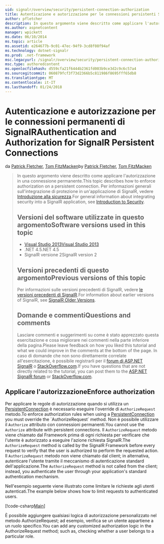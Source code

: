 ```yaml
---
uid: signalr/overview/security/persistent-connection-authorization
title: Autenticazione e autorizzazione per le connessioni persistenti SignalR | Documenti Microsoft
author: pfletcher
description: In questo argomento viene descritto come applicare l'autorizzazione in una connessione permanente. Per informazioni generali sull'integrazione di protezione in un'applicazione di SignalR,...
ms.author: aspnetcontent
manager: wpickett
ms.date: 06/10/2014
ms.topic: article
ms.assetid: e264677b-9c01-47ec-94f9-3cd8f08f94af
ms.technology: dotnet-signalr
ms.prod: .net-framework
msc.legacyurl: /signalr/overview/security/persistent-connection-authorization
msc.type: authoredcontent
ms.openlocfilehash: d559cfa21f6444b2361fd003b9ce3d2c9c6c57a4
ms.sourcegitcommit: 060879fcf3f73d2366b5c811986f8695fff65db8
ms.translationtype: MT
ms.contentlocale: it-IT
ms.lasthandoff: 01/24/2018
---
```

<a name="authentication-and-authorization-for-signalr-persistent-connections"></a><span data-ttu-id="b24a4-104">Autenticazione e autorizzazione per le connessioni permanenti di SignalR</span><span class="sxs-lookup"><span data-stu-id="b24a4-104">Authentication and Authorization for SignalR Persistent Connections</span></span>
====================
<span data-ttu-id="b24a4-105">da [Patrick Fletcher](https://github.com/pfletcher), [Tom FitzMacken](https://github.com/tfitzmac)</span><span class="sxs-lookup"><span data-stu-id="b24a4-105">by [Patrick Fletcher](https://github.com/pfletcher), [Tom FitzMacken](https://github.com/tfitzmac)</span></span>

> <span data-ttu-id="b24a4-106">In questo argomento viene descritto come applicare l'autorizzazione in una connessione permanente.</span><span class="sxs-lookup"><span data-stu-id="b24a4-106">This topic describes how to enforce authorization on a persistent connection.</span></span> <span data-ttu-id="b24a4-107">Per informazioni generali sull'integrazione di protezione in un'applicazione di SignalR, vedere [Introduzione alla sicurezza](introduction-to-security.md).</span><span class="sxs-lookup"><span data-stu-id="b24a4-107">For general information about integrating security into a SignalR application, see [Introduction to Security](introduction-to-security.md).</span></span> 
> 
> ## <a name="software-versions-used-in-this-topic"></a><span data-ttu-id="b24a4-108">Versioni del software utilizzate in questo argomento</span><span class="sxs-lookup"><span data-stu-id="b24a4-108">Software versions used in this topic</span></span>
> 
> 
> - [<span data-ttu-id="b24a4-109">Visual Studio 2013</span><span class="sxs-lookup"><span data-stu-id="b24a4-109">Visual Studio 2013</span></span>](https://www.microsoft.com/visualstudio/eng/2013-downloads)
> - <span data-ttu-id="b24a4-110">.NET 4.5</span><span class="sxs-lookup"><span data-stu-id="b24a4-110">.NET 4.5</span></span>
> - <span data-ttu-id="b24a4-111">SignalR versione 2</span><span class="sxs-lookup"><span data-stu-id="b24a4-111">SignalR version 2</span></span>
>   
> 
> 
> ## <a name="previous-versions-of-this-topic"></a><span data-ttu-id="b24a4-112">Versioni precedenti di questo argomento</span><span class="sxs-lookup"><span data-stu-id="b24a4-112">Previous versions of this topic</span></span>
> 
> <span data-ttu-id="b24a4-113">Per informazioni sulle versioni precedenti di SignalR, vedere [le versioni precedenti di SignalR](../older-versions/index.md).</span><span class="sxs-lookup"><span data-stu-id="b24a4-113">For information about earlier versions of SignalR, see [SignalR Older Versions](../older-versions/index.md).</span></span>
> 
> ## <a name="questions-and-comments"></a><span data-ttu-id="b24a4-114">Domande e commenti</span><span class="sxs-lookup"><span data-stu-id="b24a4-114">Questions and comments</span></span>
> 
> <span data-ttu-id="b24a4-115">Lasciare commenti e suggerimenti su come è stato apprezzato questa esercitazione e cosa migliorare nei commenti nella parte inferiore della pagina.</span><span class="sxs-lookup"><span data-stu-id="b24a4-115">Please leave feedback on how you liked this tutorial and what we could improve in the comments at the bottom of the page.</span></span> <span data-ttu-id="b24a4-116">In caso di domande che non sono direttamente correlate all'esercitazione, è possibile registrarli per il [forum di ASP.NET SignalR](https://forums.asp.net/1254.aspx/1?ASP+NET+SignalR) o [StackOverflow.com](http://stackoverflow.com/).</span><span class="sxs-lookup"><span data-stu-id="b24a4-116">If you have questions that are not directly related to the tutorial, you can post them to the [ASP.NET SignalR forum](https://forums.asp.net/1254.aspx/1?ASP+NET+SignalR) or [StackOverflow.com](http://stackoverflow.com/).</span></span>


## <a name="enforce-authorization"></a><span data-ttu-id="b24a4-117">Applicare l'autorizzazione</span><span class="sxs-lookup"><span data-stu-id="b24a4-117">Enforce authorization</span></span>

<span data-ttu-id="b24a4-118">Per applicare le regole di autorizzazione quando si utilizza un [PersistentConnection](https://msdn.microsoft.com/library/microsoft.aspnet.signalr.persistentconnection(v=vs.111).aspx) è necessario eseguire l'override di `AuthorizeRequest` metodo.</span><span class="sxs-lookup"><span data-stu-id="b24a4-118">To enforce authorization rules when using a [PersistentConnection](https://msdn.microsoft.com/library/microsoft.aspnet.signalr.persistentconnection(v=vs.111).aspx) you must override the `AuthorizeRequest` method.</span></span> <span data-ttu-id="b24a4-119">Non è possibile utilizzare il `Authorize` attributo con connessioni permanenti.</span><span class="sxs-lookup"><span data-stu-id="b24a4-119">You cannot use the `Authorize` attribute with persistent connections.</span></span> <span data-ttu-id="b24a4-120">Il `AuthorizeRequest` metodo viene chiamato dal Framework prima di ogni richiesta per verificare che l'utente è autorizzato a eseguire l'azione richiesta SignalR.</span><span class="sxs-lookup"><span data-stu-id="b24a4-120">The `AuthorizeRequest` method is called by the SignalR Framework before every request to verify that the user is authorized to perform the requested action.</span></span> <span data-ttu-id="b24a4-121">Il `AuthorizeRequest` metodo non viene chiamato dal client; in alternativa, autenticare l'utente tramite il meccanismo di autenticazione standard dell'applicazione.</span><span class="sxs-lookup"><span data-stu-id="b24a4-121">The `AuthorizeRequest` method is not called from the client; instead, you authenticate the user through your application's standard authentication mechanism.</span></span>

<span data-ttu-id="b24a4-122">Nell'esempio seguente viene illustrato come limitare le richieste agli utenti autenticati.</span><span class="sxs-lookup"><span data-stu-id="b24a4-122">The example below shows how to limit requests to authenticated users.</span></span>

[!code-csharp[Main](persistent-connection-authorization/samples/sample1.cs)]

<span data-ttu-id="b24a4-123">È possibile aggiungere qualsiasi logica di autorizzazione personalizzato nel metodo AuthorizeRequest; ad esempio, verifica se un utente appartiene a un ruolo specifico.</span><span class="sxs-lookup"><span data-stu-id="b24a4-123">You can add any customized authorization logic in the AuthorizeRequest method; such as, checking whether a user belongs to a particular role.</span></span>
